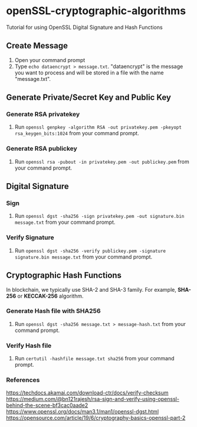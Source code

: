# openSSL-cryptographic-algorithms
Tutorial for using OpenSSL Digital Signature and Hash Functions

## Create Message
1. Open your command prompt
2. Type ```echo dataencrypt > message.txt```. "dataencrypt" is the message you want to process and will be stored in a file with the name "message.txt".

## Generate Private/Secret Key and Public Key
### Generate RSA privatekey
1. Run ```openssl genpkey -algorithm RSA -out privatekey.pem -pkeyopt rsa_keygen_bits:1024``` from your command prompt.

### Generate RSA publickey
1. Run ```openssl rsa -pubout -in privatekey.pem -out publickey.pem``` from your command prompt.

## Digital Signature
### Sign
1. Run ```openssl dgst -sha256 -sign privatekey.pem -out signature.bin message.txt``` from your command prompt.

### Verify Signature
1. Run ```openssl dgst -sha256 -verify publickey.pem -signature signature.bin message.txt``` from your command prompt.

## Cryptographic Hash Functions
In blockchain, we typically use SHA-2 and SHA-3 family. For example, **SHA-256** or **KECCAK-256** algorithm.

### Generate Hash file with SHA256
1. Run ```openssl dgst -sha256 message.txt > message-hash.txt``` from your command prompt.

### Verify Hash file
1. Run ```certutil -hashfile message.txt sha256``` from your command prompt.


### References
https://techdocs.akamai.com/download-ctr/docs/verify-checksum
https://medium.com/@bn121rajesh/rsa-sign-and-verify-using-openssl-behind-the-scene-bf3cac0aade2
https://www.openssl.org/docs/man3.1/man1/openssl-dgst.html
https://opensource.com/article/19/6/cryptography-basics-openssl-part-2
